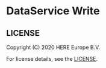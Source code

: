 # DataService Write

## LICENSE

Copyright (C) 2020 HERE Europe B.V.

For license details, see the [LICENSE](LICENSE).
